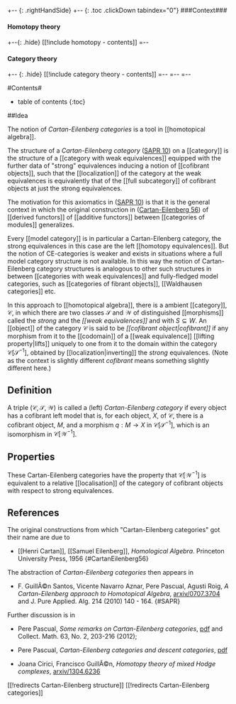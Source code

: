 
+-- {: .rightHandSide}
+-- {: .toc .clickDown tabindex="0"}
###Context###
#### Homotopy theory
+--{: .hide}
[[!include homotopy - contents]]
=--
#### Category theory
+-- {: .hide}
[[!include category theory - contents]]
=--
=--
=--

#Contents#
* table of contents
{:toc}

##Idea

The notion of _Cartan-Eilenberg categories_  is a tool in [[homotopical algebra]].

The structure of a _Cartan-Eilenberg category_ ([SAPR 10](#SAPR)) on a [[category]] is the structure of a [[category with weak equivalences]] equipped with the further data of "strong" equivalences inducing a notion of [[cofibrant objects]], such that the [[localization]] of the category at the weak equivalences is equivalently that of the [[full subcategory]] of cofibrant objects at just the strong equivalences.

The motivation for this axiomatics in ([SAPR 10](#SAPR)) is that it is the general context in which the original construction in ([Cartan-Eilenberg 56](#CartanEilenberg56)) of [[derived functors]] of [[additive functors]] between [[categories of modules]] generalizes.

Every [[model category]] is in particular a Cartan-Eilenberg category, the strong equivalences in this case are the left [[homotopy equivalences]].
But the notion of CE-categories is weaker and exists in situations where a full model category structure is not available. In this way the notion of Cartan-Eilenberg category structures is analogous to other such structures in between [[categories with weak equivalences]] and fully-fledged model categories, such as [[categories of fibrant objects]], [[Waldhausen categories]] etc.

In this  approach to [[homotopical algebra]], there is a ambient [[category]], $\mathcal{C}$, in which there are two classes $\mathcal{S}$ and $\mathcal{W}$ of distinguished [[morphisms]] called the _strong_ and the _[[weak equivalences]]_ and with $S\subseteq W$.  An [[object]] of the category $\mathcal{C}$ is said to be _[[cofibrant object|cofibrant]]_ if any morphism from it to the [[codomain]] of a [[weak equivalence]] [[lifting property|lifts]] uniquely to one from it to the domain within the category $\mathcal{C}[\mathcal{S}^{-1}]$, obtained by [[localization|inverting]] the _strong_ equivalences. (Note as the context is slightly different _cofibrant_ means something slightly different here.)



## Definition



A triple $(\mathcal{C},\mathcal{S},\mathcal{W})$ is called a (left) _Cartan-Eilenberg category_ if every object has a cofibrant left model that is, for each object, $X$, of $\mathcal{C}$, there is a cofibrant object, $M$, and a morphism $q: M\to X$ in $\mathcal{C}[\mathcal{S}^{-1}]$, which is an isomorphism in $\mathcal{C}[\mathcal{W}^{-1}]$. 


## Properties


 These Cartan-Eilenberg categories have the property that $\mathcal{C}[\mathcal{W}^{-1}]$ is equivalent to a relative [[localisation]] of the category of cofibrant objects with respect to strong equivalences.

## References

The original constructions from which "Cartan-Eilenberg categories" got their name are due to

* [[Henri Cartan]], [[Samuel Eilenberg]], _Homological Algebra_. Princeton University Press, 1956
 {#CartanEilenberg56}

The abstraction of _Cartan-Eilenberg categories_ then appears in

* F. GuillÃ©n Santos, Vicente Navarro Aznar, Pere Pascual, Agusti Roig, _A Cartan-Eilenberg approach to Homotopical Algebra_, [arxiv/0707.3704](http://arxiv.org/abs/0707.3704) and J. Pure Applied. Alg. 214 (2010) 140 - 164.
 {#SAPR}

Further discussion is in

* Pere Pascual, _Some remarks on Cartan-Eilenberg categories_, [pdf](http://upcommons.upc.edu/e-prints/bitstream/2117/9290/1/prepr201001pascual.pdf) and Collect. Math. 63, No. 2, 203-216 (2012); 

* Pere Pascual, _Cartan-Eilenberg categories and descent categories_, [pdf](http://www.ma1.upc.edu/recerca/reports-recerca/repre-2009/Fitxers/rep200902pascual.pdf)

* Joana Cirici, Francisco GuillÃ©n, _Homotopy theory of mixed Hodge complexes_, [arxiv/1304.6236](http://arxiv.org/abs/1304.6236)

[[!redirects Cartan-Eilenberg structure]]
[[!redirects Cartan-Eilenberg categories]]